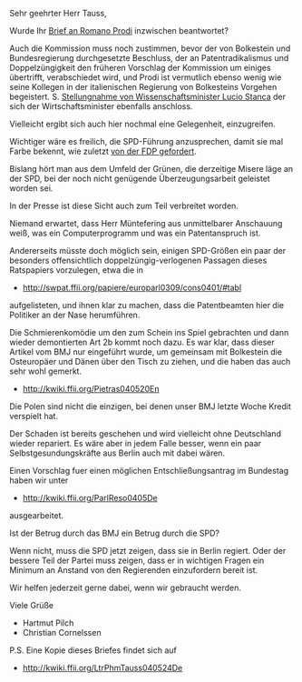 Sehr geehrter Herr Tauss,

Wurde Ihr [Brief an Romano
Prodi](http://www.heise.de/newsticker/meldung/41481/ "wikilink")
inzwischen beantwortet?

Auch die Kommission muss noch zustimmen, bevor der von Bolkestein und
Bundesregierung durchgesetzte Beschluss, der an Patentradikalismus und
Doppelzüngigkeit den früheren Vorschlag der Kommission um einiges
übertrifft, verabschiedet wird, und Prodi ist vermutlich ebenso wenig
wie seine Kollegen in der italienischen Regierung von Bolkesteins
Vorgehen begeistert. S. [Stellungnahme von Wissenschaftsminister Lucio
Stanca](http://swpat.ffii.org/papers/europarl0309/stanca0405/ "wikilink")
der sich der Wirtschaftsminister ebenfalls anschloss.

Vielleicht ergibt sich auch hier nochmal eine Gelegenheit, einzugreifen.

Wichtiger wäre es freilich, die SPD-Führung anzusprechen, damit sie mal
Farbe bekennt, wie zuletzt [von der FDP
gefordert](http://kwiki.ffii.org/Funke040518De "wikilink").

Bislang hört man aus dem Umfeld der Grünen, die derzeitige Misere läge
an der SPD, bei der noch nicht genügende Überzeugungsarbeit geleistet
worden sei.

In der Presse ist diese Sicht auch zum Teil verbreitet worden.

Niemand erwartet, dass Herr Müntefering aus unmittelbarer Anschauung
weiß, was ein Computerprogramm und was ein Patentanspruch ist.

Andererseits müsste doch möglich sein, einigen SPD-Größen ein paar der
besonders offensichtlich doppelzüngig-verlogenen Passagen dieses
Ratspapiers vorzulegen, etwa die in

-   <http://swpat.ffii.org/papiere/europarl0309/cons0401/#tabl>

aufgelisteten, und ihnen klar zu machen, dass die Patentbeamten hier die
Politiker an der Nase herumführen.

Die Schmierenkomödie um den zum Schein ins Spiel gebrachten und dann
wieder demontierten Art 2b kommt noch dazu. Es war klar, dass dieser
Artikel vom BMJ nur eingeführt wurde, um gemeinsam mit Bolkestein die
Osteuropäer und Dänen über den Tisch zu ziehen, und die haben das auch
sehr wohl gemerkt.

-   <http://kwiki.ffii.org/Pietras040520En>

Die Polen sind nicht die einzigen, bei denen unser BMJ letzte Woche
Kredit verspielt hat.

Der Schaden ist bereits geschehen und wird vielleicht ohne Deutschland
wieder repariert. Es wäre aber in jedem Falle besser, wenn ein paar
Selbstgesundungskräfte aus Berlin auch mit dabei wären.

Einen Vorschlag fuer einen möglichen Entschließungsantrag im Bundestag
haben wir unter

-   <http://kwiki.ffii.org/ParlReso0405De>

ausgearbeitet.

Ist der Betrug durch das BMJ ein Betrug durch die SPD?

Wenn nicht, muss die SPD jetzt zeigen, dass sie in Berlin regiert. Oder
der bessere Teil der Partei muss zeigen, dass er in wichtigen Fragen ein
Minimum an Anstand von den Regierenden einzufordern bereit ist.

Wir helfen jederzeit gerne dabei, wenn wir gebraucht werden.

Viele Grüße

-   Hartmut Pilch
-   Christian Cornelssen

P.S. Eine Kopie dieses Briefes findet sich auf

-   <http://kwiki.ffii.org/LtrPhmTauss040524De>
